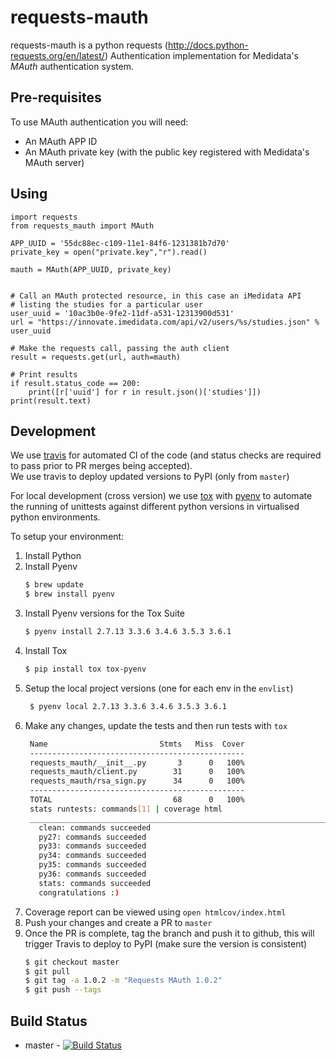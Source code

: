 # requests-mauth

requests-mauth is a python requests (http://docs.python-requests.org/en/latest/) Authentication implementation
for Medidata's _MAuth_ authentication system.

## Pre-requisites ##

To use MAuth authentication you will need:

* An MAuth APP ID
* An MAuth private key (with the public key registered with Medidata's MAuth server)


## Using ##

    import requests
    from requests_mauth import MAuth

    APP_UUID = '55dc88ec-c109-11e1-84f6-1231381b7d70'
    private_key = open("private.key","r").read()

    mauth = MAuth(APP_UUID, private_key)

    
    # Call an MAuth protected resource, in this case an iMedidata API 
    # listing the studies for a particular user
    user_uuid = '10ac3b0e-9fe2-11df-a531-12313900d531'
    url = "https://innovate.imedidata.com/api/v2/users/%s/studies.json" % user_uuid

    # Make the requests call, passing the auth client
    result = requests.get(url, auth=mauth)
    
    # Print results
    if result.status_code == 200:
        print([r['uuid'] for r in result.json()['studies']])
    print(result.text)

Development
-----------
We use [travis](https://travisci.com) for automated CI of the code (and status checks are required to pass prior to PR merges being accepted).  
We use travis to deploy updated versions to PyPI (only from `master`)

For local development (cross version) we use [tox](http://tox.readthedocs.io/en/latest/) with [pyenv](https://github.com/pyenv/pyenv) to automate the running of unittests against different python versions in virtualised python environments.   

To setup your environment:
1. Install Python
1. Install Pyenv
   ```bash
   $ brew update
   $ brew install pyenv
   ```
1. Install Pyenv versions for the Tox Suite
   ```bash
   $ pyenv install 2.7.13 3.3.6 3.4.6 3.5.3 3.6.1
   ```
1. Install Tox 
   ```bash
   $ pip install tox tox-pyenv 
   ```
1. Setup the local project versions (one for each env in the `envlist`)
   ```bash
    $ pyenv local 2.7.13 3.3.6 3.4.6 3.5.3 3.6.1 
   ```
1. Make any changes, update the tests and then run tests with `tox`
   ```bash
    Name                         Stmts   Miss  Cover
    ------------------------------------------------
    requests_mauth/__init__.py       3      0   100%
    requests_mauth/client.py        31      0   100%
    requests_mauth/rsa_sign.py      34      0   100%
    ------------------------------------------------
    TOTAL                           68      0   100%
    stats runtests: commands[1] | coverage html
    _________________________________________________________________________________________________________ summary __________________________________________________________________________________________________________
      clean: commands succeeded
      py27: commands succeeded
      py33: commands succeeded
      py34: commands succeeded
      py35: commands succeeded
      py36: commands succeeded
      stats: commands succeeded
      congratulations :)
   ```
1. Coverage report can be viewed using `open htmlcov/index.html`
1. Push your changes and create a PR to `master`
1. Once the PR is complete, tag the branch and push it to github, this will trigger Travis to deploy to PyPI (make sure the version is consistent)
   ```bash
   $ git checkout master
   $ git pull
   $ git tag -a 1.0.2 -m "Requests MAuth 1.0.2"
   $ git push --tags
   ```

Build Status
------------
* master - [![Build Status](https://travis-ci.org/mdsol/requests-mauth.svg?branch=master)](https://travis-ci.org/mdsol/requests-mauth.svg?branch=master)